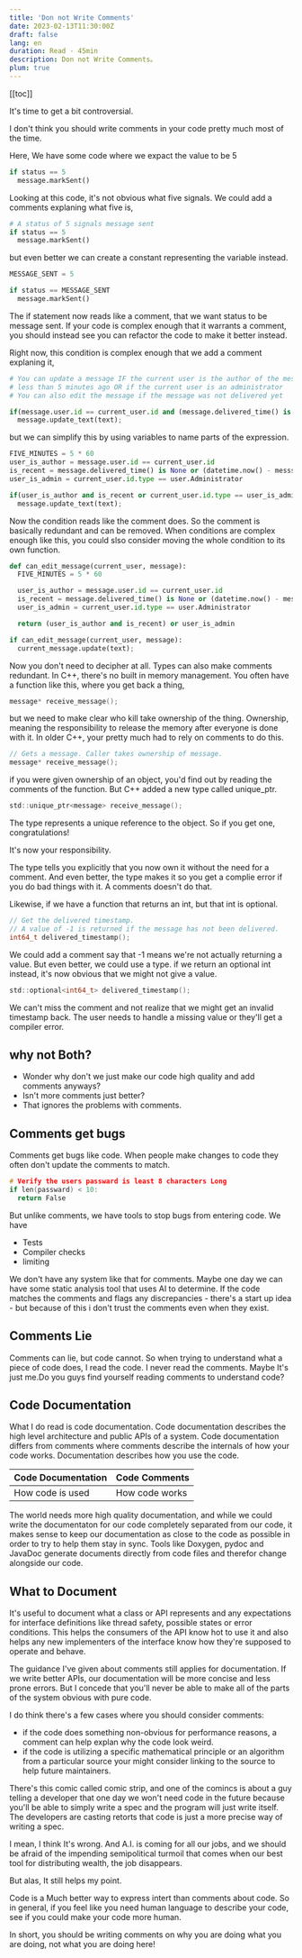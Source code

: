 ```yaml
---
title: 'Don not Write Comments'
date: 2023-02-13T11:30:00Z
draft: false
lang: en
duration: Read · 45min
description: Don not Write Comments。
plum: true
---
```


[[toc]]

It's time to get a bit controversial.

I don't think you should write comments in your code pretty much most of the time.

Here, We have some code where we expact the value to be 5

```python
if status == 5
  message.markSent()
```

Looking at this code, it's not obvious what five signals. We could add a comments explaning what five is,

```python
# A status of 5 signals message sent
if status == 5
  message.markSent()
```

but even better we can create a constant representing the variable instead.

```python
MESSAGE_SENT = 5

if status == MESSAGE_SENT
  message.markSent()
```

The if statement now reads like a comment, that we want status to be message sent. If your code is complex enough that it warrants a comment, you should instead see you can refactor the code to make it better instead.

Right now, this condition is complex enough that we add a comment explaning it,

```python
# You can update a message IF the current user is the author of the message and the message was delivered
# less than 5 minutes ago OR if the current user is an administrator
# You can also edit the message if the message was not delivered yet

if(message.user.id == current_user.id and (message.delivered_time() is None or (datetime.now() - messsage.delivered_time()).seconds < 300)) or current_user.id.type == user.Administrator:
  message.update_text(text);
```

but we can simplify this by using variables to name parts of the expression.

```python
FIVE_MINUTES = 5 * 60
user_is_author = message.user.id == current_user.id
is_recent = message.delivered_time() is None or (datetime.now() - messsage.delivered_time()).seconds < FIVE_MINUTES
user_is_admin = current_user.id.type == user.Administrator

if(user_is_author and is_recent or current_user.id.type == user_is_admin:
  message.update_text(text);
```

Now the condition reads like the comment does. So the comment is basically redundant and can be removed. When conditions are complex enough like this, you could slso consider moving the whole condition to its own function.

```python
def can_edit_message(current_user, message):
  FIVE_MINUTES = 5 * 60

  user_is_author = message.user.id == current_user.id
  is_recent = message.delivered_time() is None or (datetime.now() - messsage.delivered_time()).seconds < FIVE_MINUTES
  user_is_admin = current_user.id.type == user.Administrator

  return (user_is_author and is_recent) or user_is_admin

if can_edit_message(current_user, message):
  current_message.update(text);
```

Now you don't need to decipher at all. Types can also make comments redundant. In C++, there's no built in memory management. You often have a function like this, where you get back a thing,

```c
message* receive_message();
```

but we need to make clear who kill take ownership of the thing. Ownership, meaning the responsibility to release the memory after everyone is done with it. In older C++, your pretty much had to rely on comments to do this.

```c
// Gets a message. Caller takes ownership of message.
message* receive_message();
```

if you were given ownership of an object, you'd find out by reading the comments of the function. But C++ added a new type called unique_ptr.

```c
std::unique_ptr<message> receive_message();
```

The type represents a unique reference to the object. So if you get one, congratulations!

It's now your responsibility.

The type tells you explicitly that you now own it without the need for a comment. And even better, the type makes it so you get a complie error if you do bad things with it. A comments doesn't do that.

Likewise, if we have a function that returns an int, but that int is optional.

```c
// Get the delivered timestamp. 
// A value of -1 is returned if the message has not been delivered.
int64_t delivered_timestamp();
```

We could add a comment say that -1 means we're not actually returning a value. But even better, we could use a type. if we return an optional int instead, it's now obvious that we might not give a value.

```c
std::optional<int64_t> delivered_timestamp();
```

We can't miss the comment and not realize that we might get an invalid timestamp back. The user needs to handle a missing value or they'll get a compiler error.

## why not Both?

- Wonder why don't we just make our code high quality and add comments anyways?
- Isn't more comments just better?
- That ignores the problems with comments.

## Comments get bugs

Comments get bugs like code. When people make changes to code they often don't update the comments to match.

```c
# Verify the users passward is least 8 characters Long
if len(passward) < 10:
  return False
```

But unlike comments, we have tools to stop bugs from entering code. We have

- Tests
- Compiler checks
- limiting

We don't have any system like that for comments. Maybe one day we can have some static analysis tool that uses AI to determine. If the code matches the comments and flags
any discrepancies - there's a start up idea - but because of this i don't trust the comments even when they exist.

## Comments Lie

Comments can lie, but code cannot. So when trying to understand what a piece of code does, I read the code. I never read the comments. Maybe It's just me.Do you guys find yourself reading comments to understand code?

## Code Documentation

What I do read is code documentation. Code documentation describes the high level architecture and public APIs of a system. Code documentation differs from comments where comments describe the internals of how your code works. Documentation describes how you use the code.

| Code Documentation       | Code Comments                        |
| --------------- | -------------------------------------- |
|How code is used|How code works|

The world needs more high quality documentation, and while we could write the documentaton for our code completely separated from our code, it makes sense to keep our documentation as close to the code as possible in order to try to help them stay in sync. Tools like Doxygen, pydoc and JavaDoc generate documents directly from code files and therefor change alongside our code.

## What to Document

It's useful to document what a class or API represents and any expectations for interface definitions like thread safety, possible states or error conditions. This helps the consumers of the API know hot to use it and also helps any new implementers of the interface know how they're supposed to operate and behave.

The guidance I've given about comments still applies for documentation. If we write better APIs, our documentation will be more concise and less prone errors. But I concede that you'll never be able to make all of the parts of the system obvious with pure code.

I do think there's a few cases where you should consider comments:

- if the code does something non-obvious for performance reasons, a comment can help explan why the code look weird.
- if the code is utilizing a specific mathematical principle or an algorithm from a particular source your might consider linking to the source to help future maintainers.

There's this comic called comic strip, and one of the comincs is about a guy telling a developer that one day we won't need code in the future because you'll be able to simply write a spec and the program will just write itself. The developers are casting retorts that code is just a more precise way of writing a spec.

I mean, I think It's wrong. And A.I. is coming for all our jobs, and we should be afraid of the impending semipolitical turmoil that comes when our best tool for distributing wealth, the job disappears.

But alas, It still helps my point.

Code is a Much better way to express intert than comments about code. So in general, if you feel like you need human language to describe your code, see if you could make your code more human.

In short, you should be writing comments on why you are doing what you are doing, not what you are doing here!
